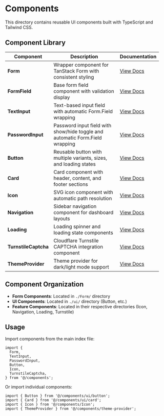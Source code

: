 # Components

This directory contains reusable UI components built with TypeScript and Tailwind CSS.

## Component Library

| Component            | Description                                                                  | Documentation                       |
| -------------------- | ---------------------------------------------------------------------------- | ----------------------------------- |
| **Form**             | Wrapper component for TanStack Form with consistent styling                  | [View Docs](./Form/README.md)       |
| **FormField**        | Base form field component with validation display                            | [View Docs](./Form/README.md)       |
| **TextInput**        | Text-based input field with automatic Form.Field wrapping                    | [View Docs](./Form/README.md)       |
| **PasswordInput**    | Password input field with show/hide toggle and automatic Form.Field wrapping | [View Docs](./Form/README.md)       |
| **Button**           | Reusable button with multiple variants, sizes, and loading states            | [View Docs](./ui/README.md)         |
| **Card**             | Card component with header, content, and footer sections                     | [View Docs](./ui/README.md)         |
| **Icon**             | SVG icon component with automatic path resolution                            | [View Docs](./Icon/README.md)       |
| **Navigation**       | Sidebar navigation component for dashboard layouts                           | [View Docs](./Navigation/README.md) |
| **Loading**          | Loading spinner and loading state components                                 | [View Docs](./Loading/README.md)    |
| **TurnstileCaptcha** | Cloudflare Turnstile CAPTCHA integration component                           | [View Docs](./Turnstile/README.md)  |
| **ThemeProvider**    | Theme provider for dark/light mode support                                   | [View Docs](./theme-provider.tsx)   |

## Component Organization

- **Form Components**: Located in `./Form/` directory
- **UI Components**: Located in `./ui/` directory (Button, etc.)
- **Feature Components**: Located in their respective directories (Icon, Navigation, Loading, Turnstile)

## Usage

Import components from the main index file:

```tsx
import {
  Form,
  TextInput,
  PasswordInput,
  Button,
  Icon,
  TurnstileCaptcha,
} from '@/components';
```

Or import individual components:

```tsx
import { Button } from '@/components/ui/button';
import { Card } from '@/components/ui/card';
import { Icon } from '@/components/Icon';
import { ThemeProvider } from '@/components/theme-provider';
```
